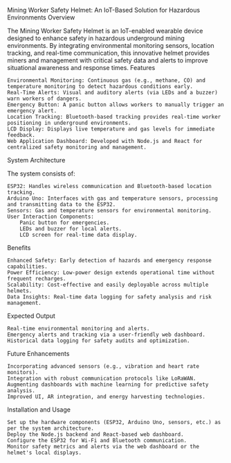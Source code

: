 Mining Worker Safety Helmet: An IoT-Based Solution for Hazardous Environments
Overview

The Mining Worker Safety Helmet is an IoT-enabled wearable device designed to enhance safety in hazardous underground mining environments. By integrating environmental monitoring sensors, location tracking, and real-time communication, this innovative helmet provides miners and management with critical safety data and alerts to improve situational awareness and response times.
Features

    Environmental Monitoring: Continuous gas (e.g., methane, CO) and temperature monitoring to detect hazardous conditions early.
    Real-Time Alerts: Visual and auditory alerts (via LEDs and a buzzer) warn workers of dangers.
    Emergency Button: A panic button allows workers to manually trigger an emergency alert.
    Location Tracking: Bluetooth-based tracking provides real-time worker positioning in underground environments.
    LCD Display: Displays live temperature and gas levels for immediate feedback.
    Web Application Dashboard: Developed with Node.js and React for centralized safety monitoring and management.

System Architecture

The system consists of:

    ESP32: Handles wireless communication and Bluetooth-based location tracking.
    Arduino Uno: Interfaces with gas and temperature sensors, processing and transmitting data to the ESP32.
    Sensors: Gas and temperature sensors for environmental monitoring.
    User Interaction Components:
        Panic button for emergencies.
        LEDs and buzzer for local alerts.
        LCD screen for real-time data display.

Benefits

    Enhanced Safety: Early detection of hazards and emergency response capabilities.
    Power Efficiency: Low-power design extends operational time without frequent recharges.
    Scalability: Cost-effective and easily deployable across multiple helmets.
    Data Insights: Real-time data logging for safety analysis and risk management.

Expected Output

    Real-time environmental monitoring and alerts.
    Emergency alerts and tracking via a user-friendly web dashboard.
    Historical data logging for safety audits and optimization.

Future Enhancements

    Incorporating advanced sensors (e.g., vibration and heart rate monitors).
    Integration with robust communication protocols like LoRaWAN.
    Augmenting dashboards with machine learning for predictive safety analysis.
    Improved UI, AR integration, and energy harvesting technologies.

Installation and Usage

    Set up the hardware components (ESP32, Arduino Uno, sensors, etc.) as per the system architecture.
    Deploy the Node.js backend and React-based web dashboard.
    Configure the ESP32 for Wi-Fi and Bluetooth communication.
    Monitor safety metrics and alerts via the web dashboard or the helmet's local displays.
